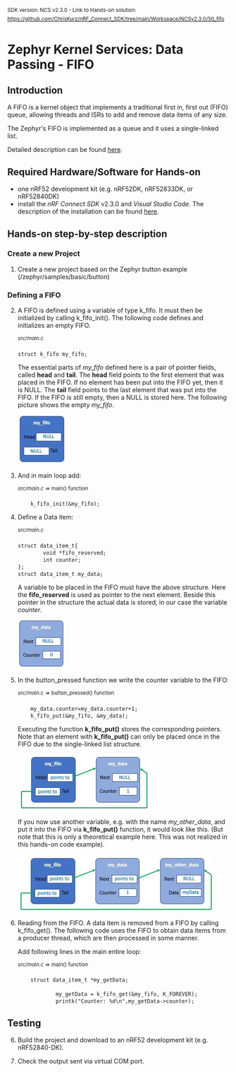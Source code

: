 <sup>SDK version: NCS v2.3.0  -  Link to Hands-on solution: https://github.com/ChrisKurz/nRF_Connect_SDK/tree/main/Workspace/NCSv2.3.0/50_fifo</sup>

# Zephyr Kernel Services: Data Passing - FIFO

## Introduction

A FIFO is a kernel object that implements a traditional first in, first out (FIFO) queue, allowing threads and ISRs to add and remove data items of any size.

The Zephyr's FIFO is implemented as a queue and it uses a single-linked list.

Detailed description can be found [here](https://developer.nordicsemi.com/nRF_Connect_SDK/doc/latest/zephyr/kernel/services/data_passing/fifos.html#fifos).

## Required Hardware/Software for Hands-on
- one nRF52 development kit (e.g. nRF52DK, nRF52833DK, or nRF52840DK)
- install the _nRF Connect SDK_ v2.3.0 and _Visual Studio Code_. The description of the installation can be found [here](https://developer.nordicsemi.com/nRF_Connect_SDK/doc/2.3.0/nrf/getting_started/assistant.html#).

## Hands-on step-by-step description 

### Create a new Project

1) Create a new project based on the Zephyr button example (/zephyr/samples/basic/button)

### Defining a FIFO

2) A FIFO is defined using a variable of type k_fifo. It must then be initialized by calling k_fifo_init(). The following code defines and initializes an empty FIFO.

	<sup>_src/main.c_</sup>   
  
       struct k_fifo my_fifo;

   The essential parts of _my_fifo_ defined here is a pair of pointer fields, called __head__ and __tail__. The __head__ field points to the first element that was placed in the FIFO. If no element has been put into the FIFO yet, then it is NULL. The __tail__ field points to the last element that was put into the FIFO. If the FIFO is still empty, then a NULL is stored here. The following picture shows the empty _my_fifo_.
   
   ![image](images/ZKS_FIFO_01_MyFifo.jpg)


3) And in main loop add:

	<sup>_src/main.c_ => main() function</sup>   

           k_fifo_init(&my_fifo);

4) Define a Data item:

	<sup>_src/main.c_</sup>   

       struct data_item_t{
               void *fifo_reserved;  
               int counter;
       };
       struct data_item_t my_data;
   
   A variable to be placed in the FIFO must have the above structure. Here the __fifo_reserved__ is used as pointer to the next element. Beside this pointer in the structure the actual data is stored, in our case the variable _counter_.
 
   ![image](images/ZKS_FIFO_01_MyData.jpg)


4) In the button_pressed function we write the counter variable to the FIFO:

	<sup>_src/main.c_ => button_pressed() function</sup>   
  
           my_data.counter=my_data.counter+1;
           k_fifo_put(&my_fifo, &my_data);
	   
   Executing the function __k_fifo_put()__ stores the corresponding pointers. Note that an element with __k_fifo_put()__ can only be placed once in the FIFO due to the single-linked list structure. 
   
   ![image](images/ZKS_FIFO_01_fifoPut.jpg)
   
   If you now use another variable, e.g. with the name _my_other_data_, and put it into the FIFO via __k_fifo_put()__ function, it would look like this. (But note that this is only a theoretical example here. This was not realized in this hands-on code example).
      
   ![image](images/ZKS_FIFO_01_fifoPut2.jpg)

5) Reading from the FIFO. A data item is removed from a FIFO by calling k_fifo_get(). The following code uses the FIFO to obtain data items from a producer thread, which are then processed in some manner.

   Add following lines in the main entire loop:

	<sup>_src/main.c_ => main() function</sup>   

           struct data_item_t *my_getData;

                   my_getData = k_fifo_get(&my_fifo, K_FOREVER);
                   printk("Counter: %d\n",my_getData->counter);

## Testing

6) Build the project and download to an nRF52 development kit (e.g. nRF52840-DK).

7) Check the output sent via virtual COM port. 

